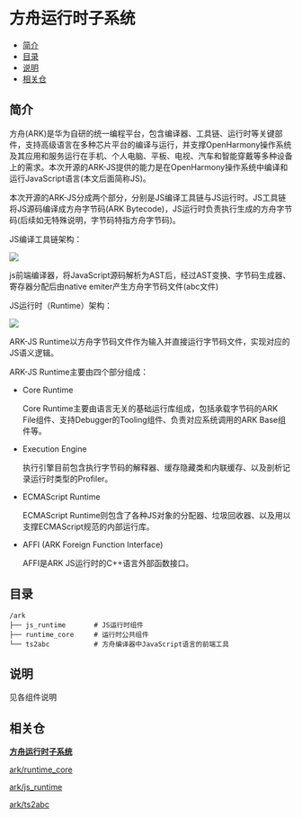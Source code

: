 # 方舟运行时子系统<a name="ZH-CN_TOPIC_0000001138852894"></a>

-   [简介](#section11660541593)
-   [目录](#section161941989596)
-   [说明](#section18393638195820)
-   [相关仓](#section1371113476307)

## 简介<a name="section11660541593"></a>

方舟\(ARK\)是华为自研的统一编程平台，包含编译器、工具链、运行时等关键部件，支持高级语言在多种芯片平台的编译与运行，并支撑OpenHarmony操作系统及其应用和服务运行在手机、个人电脑、平板、电视、汽车和智能穿戴等多种设备上的需求。本次开源的ARK-JS提供的能力是在OpenHarmony操作系统中编译和运行JavaScript语言\(本文后面简称JS\)。

本次开源的ARK-JS分成两个部分，分别是JS编译工具链与JS运行时。JS工具链将JS源码编译成方舟字节码\(ARK Bytecode\)，JS运行时负责执行生成的方舟字节码\(后续如无特殊说明，字节码特指方舟字节码\)。

JS编译工具链架构：

![](figures/zh-cn_image_0000001197967983.png)

js前端编译器，将JavaScript源码解析为AST后，经过AST变换、字节码生成器、寄存器分配后由native emiter产生方舟字节码文件\(abc文件\)

JS运行时（Runtime）架构：

![](figures/zh-cn_image_0000001197275269.png)

ARK-JS Runtime以方舟字节码文件作为输入并直接运行字节码文件，实现对应的JS语义逻辑。

ARK-JS Runtime主要由四个部分组成：

-   Core Runtime

    Core Runtime主要由语言无关的基础运行库组成，包括承载字节码的ARK File组件、支持Debugger的Tooling组件、负责对应系统调用的ARK Base组件等。

-   Execution Engine

    执行引擎目前包含执行字节码的解释器、缓存隐藏类和内联缓存、以及剖析记录运行时类型的Profiler。

-   ECMAScript Runtime

    ECMAScript Runtime则包含了各种JS对象的分配器、垃圾回收器、以及用以支撑ECMAScript规范的内部运行库。

-   AFFI \(ARK Foreign Function Interface\)

    AFFI是ARK JS运行时的C++语言外部函数接口。


## 目录<a name="section161941989596"></a>

```
/ark
├── js_runtime       # JS运行时组件
├── runtime_core     # 运行时公共组件
└── ts2abc           # 方舟编译器中JavaScript语言的前端工具
```

## 说明<a name="section18393638195820"></a>

见各组件说明

## 相关仓<a name="section1371113476307"></a>

**[方舟运行时子系统](ARK-Runtime-Subsystem-zh.md)**

[ark/runtime\_core](https://gitee.com/openharmony/ark_runtime_core/blob/master/README_zh.md)

[ark/js\_runtime](https://gitee.com/openharmony/ark_js_runtime/blob/master/README_zh.md)

[ark/ts2abc](https://gitee.com/openharmony/ark_ts2abc/blob/master/README_zh.md)

